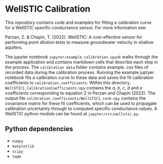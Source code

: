 # WellSTIC Calibration

This repository contains code and examples for fitting a calibration curve for a WellSTIC specific conductance sensor. For more information see: 

Perzan, Z. & Chapin, T. (2022). WellSTIC: A cost-effective sensor for performing point dilution tests to measure groundwater velocity in shallow aquifers. 

The jupyter notebook `jupyter/example_calibration.ipynb` walks through the example application and contains markdown cells that describe each step in the process. The `calibration data` folder contains example .csv files of recorded data during the calibration process. Running the example juptyer notebook fits a calibration curve to these data and saves the fit calibration coefficients to `calibration_coefficients`. Within this directory, `WellSTIC1_CalibrationCoefficients.npy` contains the *a*, *b*, *c*, *d* and *e* coefficients corresponding to equation 2 in Perzan and Chapin (2022). The output file `calibration_coefficients/WellSTIC1_covb.npy` contains the covariance matrix for these fit coefficients, which can be used to propagate calibration uncertainty through to computed specific conductance values. A WellSTIC python module can be found at `jupyter/src/wellstic.py`.


## Python dependencies
- `numpy`
- `matplotlib`
- `scipy`
- `tqdm`
